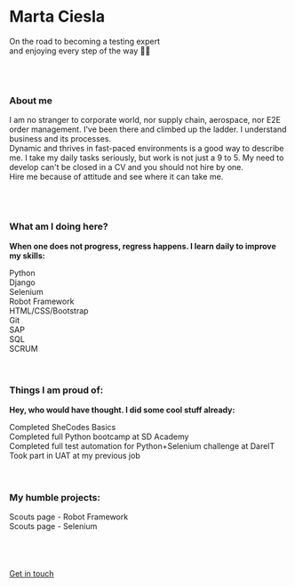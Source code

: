 <!DOCTYPE html>
<html lang="en">
<head>
    <meta charset="UTF-8">
    <link href="https://cdn.jsdelivr.net/npm/bootstrap@5.0.2/dist/css/bootstrap.min.css" rel="stylesheet" integrity="sha384-EVSTQN3/azprG1Anm3QDgpJLIm9Nao0Yz1ztcQTwFspd3yD65VohhpuuCOmLASjC" crossorigin="anonymous">
    <link rel="stylesheet"
          href="https://fonts.googleapis.com/css?family=Tangerine">

</head>
<body>

<br>
<br>
<div>
    <div style="center"><h1>Marta Ciesla</h1></div>
    <p>On the road to becoming a testing expert<br>
        and enjoying every step of the way 👩‍💻</p>
    <br>
    <br>
    <div>
    <h3>About me</h3>
        <p>I am no stranger to corporate world, nor supply chain, aerospace, nor E2E order management. I've been there and climbed up the ladder. I understand business and its processes.<br>
        Dynamic and thrives in fast-paced environments is a good way to describe me. I take my daily tasks seriously, but work is not just a 9 to 5. My need to develop can't be closed in a CV and you should not hire by one. <br>Hire me because of attitude and see where it can take me.</p>
    </div>
    <br>
    <br>
    <div>
        <h3>What am I doing here?</h3>
        <p><b>When one does not progress, regress happens. I learn daily to improve my skills:</b></p>
        <div class="container">
          <div class="row">
            <div class="col">Python</div>
          </div>
          <div class="row">
            <div class="col">Django</div>
          </div>
          <div class="row">
            <div class="col">Selenium</div>
          </div>
          <div class="row">
            <div class="col">Robot Framework</div>
          </div>
          <div class="row">
            <div class="col">HTML/CSS/Bootstrap</div>
          </div>
          <div class="row">
            <div class="col">Git</div>
          </div>
          <div class="row">
            <div class="col">SAP</div>
          </div>
          <div class="row">
            <div class="col">SQL</div>
          </div>
          <div class="row">
            <div class="col">SCRUM</div>
          </div>
        </div>
    </div>
    <br>
    <div>
        <br>
        <h3>Things I am proud of:</h3>
        <p><b>Hey, who would have thought. I did some cool stuff already:</b></p>
        <div class="container">
          <div class="row">
            <div class="col">Completed SheCodes Basics</div>
          </div>
          <div class="row">
            <div class="col">Completed full Python bootcamp at SD Academy</div>
          </div>
          <div class="row">
            <div class="col">Completed full test automation for Python+Selenium challenge at DareIT</div>
          </div>
          <div class="row">
            <div class="col">Took part in UAT at my previous job</div>
          </div>
        </div>
    </div>
    <br>
    <div>
        <br>
        <h3>My humble projects:</h3>
        <div class="container">
          <div class="row">
            <div class="col">Scouts page - Robot Framework</div>
          </div>
          <div class="row">
            <div class="col">Scouts page - Selenium</div>
          </div>
        </div>
    </div>
        <br>
        <br>
        <br>
        <br>
        <div><a href = "https://www.linkedin.com/in/marta-ciesla-1a773b50/">Get in touch</a></div>
        <br>
        <br>
        <br>
    </div>
</body>
</html>